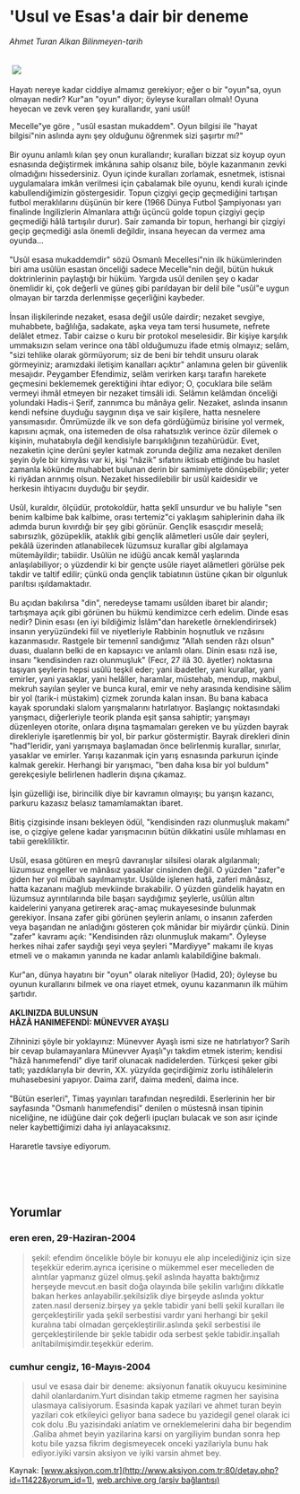 # 'Usul ve Esas'a dair bir deneme

*Ahmet Turan Alkan Bilinmeyen-tarih*

<div>
 <font>
  <img border="0" height="1" src="/web/20050116193903im_/http://www.aksiyon.com.tr/images/blank.gif"/>
 </font>
 <font class="content">
  <p>
   <img border="0" hspace="5" src="http://web.archive.org/web/20050116193903im_/http://www.aksiyon.com.tr/resim/491/20.jpg" vspace="5"/>
  </p>
 </font>
 <font class="content">
  Hayatı nereye kadar ciddiye almamız gerekiyor; eğer o bir "oyun"sa, oyun olmayan nedir? Kur"an "oyun" diyor; öyleyse kuralları olmalı! Oyuna heyecan ve zevk veren şey kurallarıdır, yani usûl!
 </font>
 <br/>
 <p>
  <font class="content">
   Mecelle"ye göre , "usûl esastan mukaddem". Oyun bilgisi ile "hayat bilgisi"nin aslında aynı şey olduğunu öğrenmek sizi şaşırtır mı?"
   <br>
    <br>
     Bir oyunu anlamlı kılan şey onun kurallarıdır; kuralları bizzat siz koyup oyun esnasında değiştirmek imkânına sahip olsanız bile, böyle kazanmanın zevki olmadığını hissedersiniz. Oyun içinde kuralları zorlamak, esnetmek, istisnai uygulamalara imkân verilmesi için çabalamak bile oyunu, kendi kuralı içinde kabullendiğimizin göstergesidir. Topun çizgiyi geçip geçmediğini tartışan futbol meraklılarını düşünün bir kere (1966 Dünya Futbol Şampiyonası yarı finalinde İngilizlerin Almanlara attığı üçüncü golde topun çizgiyi geçip geçmediği hâlâ tartışılır durur). Sair zamanda bir topun, herhangi bir çizgiyi geçip geçmediği asla önemli değildir, insana heyecan da vermez ama oyunda...
     <br>
      <br>
       "Usûl esasa mukaddemdir" sözü Osmanlı Mecellesi"nin ilk hükümlerinden biri ama usûlün esastan önceliği sadece Mecelle"nin değil, bütün hukuk doktrinlerinin paylaştığı bir hüküm. Yargıda usûl denilen şey o kadar önemlidir ki, çok değerli ve güneş gibi parıldayan bir delil bile "usûl"e uygun olmayan bir tarzda derlenmişse geçerliğini kaybeder.
       <br/>
       <br/>
       İnsan ilişkilerinde nezaket, esasa değil usûle dairdir; nezaket sevgiye, muhabbete, bağlılığa, sadakate, aşka veya tam tersi husumete, nefrete delâlet etmez. Tabir caizse o kuru bir protokol meselesidir. Bir kişiye karşılık ummaksızın selam verince ona tâbî olduğumuzu ifade etmiş olmayız; selâm, "sizi tehlike olarak görmüyorum; siz de beni bir tehdit unsuru olarak görmeyiniz; aramızdaki iletişim kanalları açıktır" anlamına gelen bir güvenlik mesajıdır. Peygamber Efendimiz, selâm verirken karşı tarafın harekete geçmesini beklememek gerektiğini ihtar ediyor; O, çocuklara bile selâm vermeyi ihmâl etmeyen bir nezaket timsâli idi. Selâmın kelâmdan önceliği yolundaki Hadis-i Şerif, zannımca bu mânâya gelir. Nezaket, aslında insanın kendi nefsine duyduğu saygının dışa ve sair kişilere, hatta nesnelere yansımasıdır. Ömrümüzde ilk ve son defa gördüğümüz birisine yol vermek, kapısını açmak, ona istemeden de olsa rahatsızlık verince özür dilemek o kişinin, muhatabıyla değil kendisiyle barışıklığının tezahürüdür. Evet, nezaketin içine derûni şeyler katmak zorunda değiliz ama nezaket denilen şeyin öyle bir kimyâsı var ki, kişi "nâzik" sıfatını iktisab ettiğinde bu haslet zamanla kökünde muhabbet bulunan derin bir samimiyete dönüşebilir; yeter ki riyâdan arınmış olsun. Nezaket hissedilebilir bir usûl kaidesidir ve herkesin ihtiyacını duyduğu bir şeydir.
       <br/>
       <br/>
       Usûl, kuraldır, ölçüdür, protokoldür, hatta şeklî unsurdur ve bu haliyle "sen benim kalbime bak kalbime, orası tertemiz"ci yaklaşım sahiplerinin daha ilk adımda burun kıvırdığı bir şey gibi görünür. Gençlik esasçıdır meselâ; sabırsızlık, gözüpeklik, ataklık gibi gençlik alâmetleri usûle dair şeyleri, pekâlâ üzerinden atlanabilecek lüzumsuz kurallar gibi algılamaya mütemâyildir; tabiidir. Usûlün ne idüğü ancak kemâl yaşlarında anlaşılabiliyor; o yüzdendir ki bir gençte usûle riayet alâmetleri görülse pek takdir ve taltif edilir; çünkü onda gençlik tabiatının üstüne çıkan bir olgunluk parıltısı ışıldamaktadır.
       <br/>
       <br/>
       Bu açıdan bakılırsa "din", neredeyse tamamı usûlden ibaret bir alandır; tartışmaya açık gibi görünen bu hükmü kendimizce cerh edelim. Dinde esas nedir? Dinin esası (en iyi bildiğimiz İslâm"dan hareketle örneklendirirsek) insanın yeryüzündeki fiil ve niyetleriyle Rabbinin hoşnutluk ve rızâsını kazanmasıdır. Rastgele bir temennî sandığımız "Allah senden râzı olsun" duası, duaların belki de en kapsayıcı ve anlamlı olanı. Dinin esası rızâ ise, insanı "kendisinden razı olunmuşluk" (Fecr, 27 ilâ 30. âyetler) noktasına taşıyan şeylerin hepsi usûlü teşkil eder; yani ibadetler, yani kurallar, yani emirler, yani yasaklar, yani helâller, haramlar, müstehab, mendup, makbul, mekruh sayılan şeyler ve bunca kural, emir ve nehy arasında kendisine sâlim bir yol (tarik-i müstakim) çizmek zorunda kalan insan. Bu bana kabaca kayak sporundaki slalom yarışmalarını hatırlatıyor. Başlangıç noktasındaki yarışmacı, diğerleriyle teorik planda eşit şansa sahiptir; yarışmayı düzenleyen otorite, onlara dışına taşmamaları gereken ve bu yüzden bayrak direkleriyle işaretlenmiş bir yol, bir parkur göstermiştir. Bayrak direkleri dinin "had"leridir, yani yarışmaya başlamadan önce belirlenmiş kurallar, sınırlar, yasaklar ve emirler. Yarışı kazanmak için yarış esnasında parkurun içinde kalmak gerekir. Herhangi bir yarışmacı, "ben daha kısa bir yol buldum" gerekçesiyle belirlenen hadlerin dışına çıkamaz.
       <br/>
       <br/>
       İşin güzelliği ise, birincilik diye bir kavramın olmayışı; bu yarışın kazancı, parkuru kazasız belasız tamamlamaktan ibaret.
       <br/>
       <br/>
       Bitiş çizgisinde insanı bekleyen ödül, "kendisinden razı olunmuşluk makamı" ise, o çizgiye gelene kadar yarışmacının bütün dikkatini usûle mıhlaması en tabii gerekliliktir.
       <br/>
       <br/>
       Usûl, esasa götüren en meşrû davranışlar silsilesi olarak algılanmalı; lüzumsuz engeller ve mânâsız yasaklar cinsinden değil. O yüzden "zafer"e giden her yol mübah sayılmamıştır. Usûlde işlenen hatâ, zaferi mânâsız, hatta kazananı mağlub mevkiinde bırakabilir. O yüzden gündelik hayatın en lüzumsuz ayrıntılarında bile başarı saydığımız şeylerle, usûlün altın kaidelerini yanyana getirerek araç-amaç mukayesesinde bulunmak gerekiyor. İnsana zafer gibi görünen şeylerin anlamı, o insanın zaferden veya başarıdan ne anladığını gösteren çok mânidar bir miyârdır çünkü. Dinin "zafer" kavramı açık: "Kendisinden râzı olunmuşluk makamı". Öyleyse herkes nihai zafer saydığı şeyi veya şeyleri "Mardiyye" makamı ile kıyas etmeli ve o makamın yanında ne kadar anlamlı kalabildiğine bakmalı.
       <br/>
       <br/>
       Kur"an, dünya hayatını bir "oyun" olarak niteliyor (Hadid, 20); öyleyse bu oyunun kurallarını bilmek ve ona riayet etmek, oyunu kazanmanın ilk mühim şartıdır.
       <br/>
       <br/>
       <b>
        AKLINIZDA BULUNSUN
       </b>
       <br/>
       <b>
        HÂZÂ HANIMEFENDİ: MÜNEVVER AYAŞLI
       </b>
       <br/>
       <br/>
       Zihninizi şöyle bir yoklayınız: Münevver Ayaşlı ismi size ne hatırlatıyor? Sarih bir cevap bulamayanlara Münevver Ayaşlı"yı takdim etmek isterim; kendisi "hâzâ hanımefendi" diye tarif olunacak nadidelerden. Türkçesi şeker gibi tatlı; yazdıklarıyla bir devrin, XX. yüzyılda geçirdiğimiz zorlu istihâlelerin muhasebesini yapıyor. Daima zarif, daima medenî, daima ince.
       <br/>
       <br/>
       "Bütün eserleri", Timaş yayınları tarafından neşredildi. Eserlerinin her bir sayfasında "Osmanlı hanımefendisi" denilen o müstesnâ insan tipinin niceliğine, ne idüğüne dair çok değerli ipuçları bulacak ve son asır içinde neler kaybettiğimizi daha iyi anlayacaksınız.
       <br/>
       <br/>
       Hararetle tavsiye ediyorum.
       <br/>
      </br>
     </br>
    </br>
   </br>
  </font>
 </p>
</div>


## Yorumlar

### eren eren, 29-Haziran-2004
> şekil: 
> efendim öncelikle böyle bir konuyu ele alıp incelediğiniz için size teşekkür ederim.ayrıca içerisine o mükemmel eser mecelleden de alıntılar yapmanız güzel olmuş.şekil aslında hayatta baktığımız herşeyde mevcut.en basit doğa olayında bile şekilin varlığını dikkatle bakan herkes anlayabilir.şekilsizlik diye birşeyde aslında yoktur zaten.nasıl derseniz.birşey ya şekle tabidir yani belli şekil kuralları ile gerçekleştirilir yada şekil serbestisi vardır yani herhangi bir şekil kuralına tabi olmadan gerçekleştirilir.aslında şekil serbestisi ile gerçekleştirilende bir şekle tabidir oda serbest şekle tabidir.inşallah anltabilmişimdir.teşekkür ederim.

### cumhur cengiz, 16-Mayıs-2004
> usul ve esasa dair bir deneme: 
> aksiyonun fanatik okuyucu kesiminine dahil olanlardanim.Yurt disindan takip etmeme ragmen her sayisina ulasmaya calisiyorum. Esasinda kapak yazilari ve ahmet turan beyin yazilari cok etkileyici geliyor bana sadece bu yazidegil genel olarak ici cok dolu .Bu yazisindaki anlatim ve orneklemelerini daha bir begendim .Galiba ahmet beyin yazilarina karsi on yargiliyim bundan sonra hep kotu bile yazsa fikrim degismeyecek onceki yazilariyla bunu hak ediyor.iyiki varsin aksiyon ve iyiki varsin ahmet bey.

Kaynak: [www.aksiyon.com.tr](http://www.aksiyon.com.tr:80/detay.php?id=11422&yorum_id=1), [web.archive.org (arşiv bağlantısı)](http://web.archive.org/web/20050116193903/http://www.aksiyon.com.tr:80/detay.php?id=11422&yorum_id=1)
